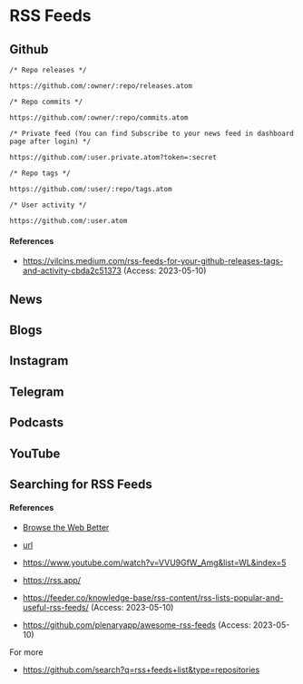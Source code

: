 
# RSS Feeds

## Github

```
/* Repo releases */

https://github.com/:owner/:repo/releases.atom

/* Repo commits */

https://github.com/:owner/:repo/commits.atom

/* Private feed (You can find Subscribe to your news feed in dashboard page after login) */

https://github.com/:user.private.atom?token=:secret

/* Repo tags */

https://github.com/:user/:repo/tags.atom

/* User activity */

https://github.com/:user.atom
```

#### References

- <https://vilcins.medium.com/rss-feeds-for-your-github-releases-tags-and-activity-cbda2c51373> (Access: 2023-05-10)

## News
## Blogs
## Instagram
## Telegram
## Podcasts
## YouTube

## Searching for RSS Feeds

#### References

- [Browse the Web Better](https://youtu.be/nxV0CPNeFxY) 
- [url](https://youtu.be/XrG1RvoQBZE)
- https://www.youtube.com/watch?v=VVU9GfW_Amg&list=WL&index=5

- https://rss.app/ 
- https://feeder.co/knowledge-base/rss-content/rss-lists-popular-and-useful-rss-feeds/ (Access: 2023-05-10)
- https://github.com/plenaryapp/awesome-rss-feeds (Access: 2023-05-10)

For more

- https://github.com/search?q=rss+feeds+list&type=repositories
